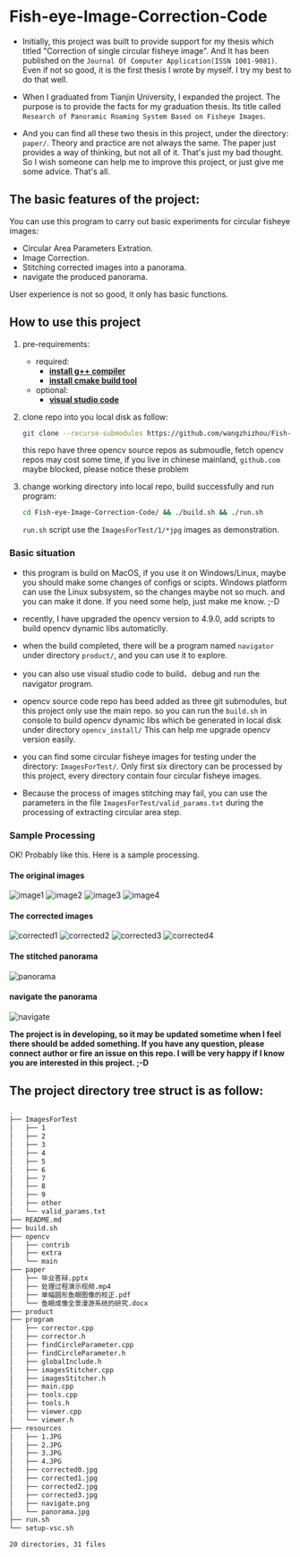 # Fish-eye-Image-Correction-Code

- Initially, this project was built to provide support for my thesis which titled "Correction of single circular fisheye image".
And It has been published on the `Journal Of Computer Application(ISSN 1001-9081)`. 
Even if not so good, it is the first thesis I wrote by myself. I try my best to do that well.

- When I graduated from Tianjin University, I expanded the project. 
The purpose is to provide the facts for my graduation thesis. 
Its title called `Research of Panoramic Roaming System Based on Fisheye Images`.

- And you can find all these two thesis in this project, under the directory: `paper/`. 
Theory and practice are not always the same. 
The paper just provides a way of thinking, but not all of it. 
That's just my bad thought. So I wish someone can help me to improve this project, or just give me some advice. That's all.

## The basic features of the project:

You can use this program to carry out basic experiments for circular fisheye images:

* Circular Area Parameters Extration.
* Image Correction.
* Stitching corrected images into a panorama.
* navigate the produced panorama.

User experience is not so good, it only has basic functions.

## How to use this project

1. pre-requirements: 
    - required: 
        - [**install g++ compiler**](https://gcc.gnu.org/install/binaries.html)
        - [**install cmake build tool**](https://cmake.org/download/)
    - optional:
        - [**visual studio code**](https://code.visualstudio.com/)

2. clone repo into you local disk as follow: 

    ```bash
    git clone --recurse-submodules https://github.com/wangzhizhou/Fish-eye-Image-Correction-Code.git
    ```
    this repo have three opencv source repos as submoudle, 
    fetch opencv repos may cost some time, 
    if you live in chinese mainland, `github.com` maybe blocked, 
    please notice these problem
3. change working directory into local repo, build successfully and run program:

    ```bash
    cd Fish-eye-Image-Correction-Code/ && ./build.sh && ./run.sh
    ```

    `run.sh` script use the `ImagesForTest/1/*jpg` images as demonstration.

### Basic situation

* this program is build on MacOS, if you use it on Windows/Linux, maybe you should make some changes of configs or scipts.
Windows platform can use the Linux subsystem, so the changes maybe not so much. and you can make it done. If you need some help, just make me know. ;-D

* recently, I have upgraded the opencv version to 4.9.0, add scripts to build opencv dynamic libs automaticlly.

* when the build completed, there will be a program named `navigator` under directory `product/`, and you can use it to explore.

* you can also use visual studio code to build、debug and run the navigator program.

* opencv source code repo has beed added as three git submodules, but this project only use the main repo.
so you can run the `build.sh` in console to build opencv dynamic libs which be generated in local disk under directory `opencv_install/`
This can help me upgrade opencv version easily.

* you can find some circular fisheye images for testing under the directory: `ImagesForTest/`. 
Only first six directory can be processed by this project, every directory contain four circular fisheye images.

* Because the process of images stitching may fail, you can use the parameters in the file `ImagesForTest/valid_params.txt` during the processing of extracting circular area step.

### Sample Processing

OK! Probably like this. Here is a sample processing.

#### The original images
![image1](https://github.com/wangzhizhou/Fish-eye-Image-Correction-Code/blob/master/resources/1.JPG)
![image2](https://github.com/wangzhizhou/Fish-eye-Image-Correction-Code/blob/master/resources/2.JPG)
![image3](https://github.com/wangzhizhou/Fish-eye-Image-Correction-Code/blob/master/resources/3.JPG)
![image4](https://github.com/wangzhizhou/Fish-eye-Image-Correction-Code/blob/master/resources/4.JPG)

#### The corrected images
![corrected1](https://github.com/wangzhizhou/Fish-eye-Image-Correction-Code/blob/master/resources/corrected0.jpg)
![corrected2](https://github.com/wangzhizhou/Fish-eye-Image-Correction-Code/blob/master/resources/corrected1.jpg)
![corrected3](https://github.com/wangzhizhou/Fish-eye-Image-Correction-Code/blob/master/resources/corrected2.jpg)
![corrected4](https://github.com/wangzhizhou/Fish-eye-Image-Correction-Code/blob/master/resources/corrected3.jpg)

#### The stitched panorama
![panorama](https://github.com/wangzhizhou/Fish-eye-Image-Correction-Code/blob/master/resources/panorama.jpg)

#### navigate the panorama
![navigate](https://github.com/wangzhizhou/Fish-eye-Image-Correction-Code/blob/master/resources/navigate.png)

**The project is in developing, so it may be updated sometime when I feel there should be added something. If you have any question, please connect author or fire an issue on this repo. I will be very happy if I know you are interested in this project. ;-D**


## The project directory tree struct is as follow:

```bash
.
├── ImagesForTest
│   ├── 1
│   ├── 2
│   ├── 3
│   ├── 4
│   ├── 5
│   ├── 6
│   ├── 7
│   ├── 8
│   ├── 9
│   ├── other
│   └── valid_params.txt
├── README.md
├── build.sh
├── opencv
│   ├── contrib
│   ├── extra
│   └── main
├── paper
│   ├── 毕业答辩.pptx
│   ├── 处理过程演示视频.mp4
│   ├── 单幅圆形鱼眼图像的校正.pdf
│   └── 鱼眼成像全景漫游系统的研究.docx
├── product
├── program
│   ├── corrector.cpp
│   ├── corrector.h
│   ├── findCircleParameter.cpp
│   ├── findCircleParameter.h
│   ├── globalInclude.h
│   ├── imagesStitcher.cpp
│   ├── imagesStitcher.h
│   ├── main.cpp
│   ├── tools.cpp
│   ├── tools.h
│   ├── viewer.cpp
│   └── viewer.h
├── resources
│   ├── 1.JPG
│   ├── 2.JPG
│   ├── 3.JPG
│   ├── 4.JPG
│   ├── corrected0.jpg
│   ├── corrected1.jpg
│   ├── corrected2.jpg
│   ├── corrected3.jpg
│   ├── navigate.png
│   └── panorama.jpg
├── run.sh
└── setup-vsc.sh

20 directories, 31 files
```